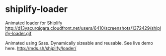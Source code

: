 shiplify-loader
===============

Animated loader for Shiplify
http://d13yacurqjgara.cloudfront.net/users/6410/screenshots/1372429/shiplify-loader.gif

Animated using Sass. Dynamically sizeable and reusable.
See live demo here. http://mds.sh/shiplify/loader/
